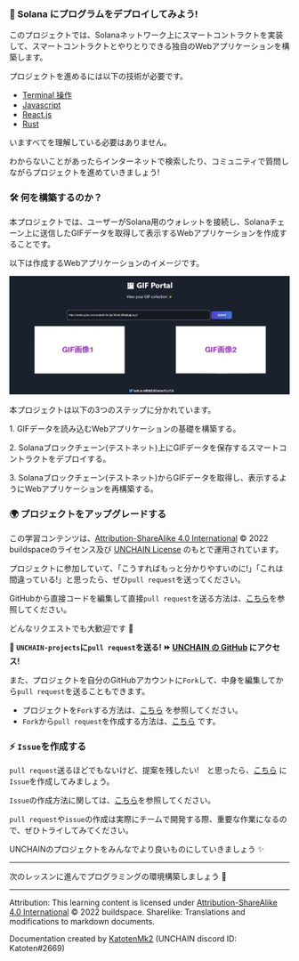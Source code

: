 ### 👋 Solana にプログラムをデプロイしてみよう!

このプロジェクトでは、Solanaネットワーク上にスマートコントラクトを実装して、スマートコントラクトとやりとりできる独自のWebアプリケーションを構築します。

プロジェクトを進めるには以下の技術が必要です。

- [Terminal 操作](https://qiita.com/ryouzi/items/f9dee1540a04a0bfb9a3)
- [Javascript](https://developer.mozilla.org/ja/docs/Web/JavaScript)
- [React.js](https://ja.reactjs.org/)
- [Rust](https://www.rust-lang.org/ja/)

いますべてを理解している必要はありません。

わからないことがあったらインターネットで検索したり、コミュニティで質問しながらプロジェクトを進めていきましょう!


### 🛠 何を構築するのか？

本プロジェクトでは、ユーザーがSolana用のウォレットを接続し、Solanaチェーン上に送信したGIFデータを取得して表示するWebアプリケーションを作成することです。

以下は作成するWebアプリケーションのイメージです。

![web application](/public/images/Solana-dApp/section-0/0_1_1.jpg)

本プロジェクトは以下の3つのステップに分かれています。

1\. GIFデータを読み込むWebアプリケーションの基礎を構築する。

2\. Solanaブロックチェーン(テストネット)上にGIFデータを保存するスマートコントラクトをデプロイする。

3\. Solanaブロックチェーン(テストネット)からGIFデータを取得し、表示するようにWebアプリケーションを再構築する。


### 🌍 プロジェクトをアップグレードする

この学習コンテンツは、[Attribution-ShareAlike 4.0 International](https://creativecommons.org/licenses/by-sa/4.0/) © 2022 buildspaceのライセンス及び [UNCHAIN License](https://github.com/unchain-dev/UNCHAIN-projects/blob/main/LICENSE) のもとで運用されています。

プロジェクトに参加していて、「こうすればもっと分かりやすいのに!」「これは間違っている!」と思ったら、ぜひ`pull request`を送ってください。

GitHubから直接コードを編集して直接`pull request`を送る方法は、[こちら](https://docs.github.com/ja/repositories/working-with-files/managing-files/editing-files#editing-files-in-another-users-repository)を参照してください。

どんなリクエストでも大歓迎です 🎉

**👋 `UNCHAIN-projects`に`pull request`を送る! ⏩ [UNCHAIN の GitHub](https://github.com/shiftbase-xyz/UNCHAIN-projects) にアクセス!**

また、プロジェクトを自分のGitHubアカウントに`Fork`して、中身を編集してから`pull request`を送ることもできます。

- プロジェクトを`Fork`する方法は、[こちら](https://docs.github.com/ja/get-started/quickstart/fork-a-repo) を参照してください。
- `Fork`から`pull request`を作成する方法は、[こちら](https://docs.github.com/ja/pull-requests/collaborating-with-pull-requests/proposing-changes-to-your-work-with-pull-requests/creating-a-pull-request-from-a-fork) です。


### ⚡️ `Issue`を作成する

`pull request`送るほどでもないけど、提案を残したい!　と思ったら、[こちら](https://github.com/shiftbase-xyz/UNCHAIN-projects/issues) に`Issue`を作成してみましょう。

`Issue`の作成方法に関しては、[こちら](https://docs.github.com/ja/issues/tracking-your-work-with-issues/creating-an-issue)を参照してください。

`pull request`や`issue`の作成は実際にチームで開発する際、重要な作業になるので、ぜひトライしてみてください。

UNCHAINのプロジェクトをみんなでより良いものにしていきましょう ✨

---

次のレッスンに進んでプログラミングの環境構築しましょう 🎉

---

Attribution: This learning content is licensed under [Attribution-ShareAlike 4.0 International](https://creativecommons.org/licenses/by-sa/4.0/) © 2022 buildspace.
Sharelike: Translations and modifications to markdown documents.

Documentation created by [KatotenMk2](https://github.com/KatotenMk2) (UNCHAIN discord ID: Katoten#2669)
